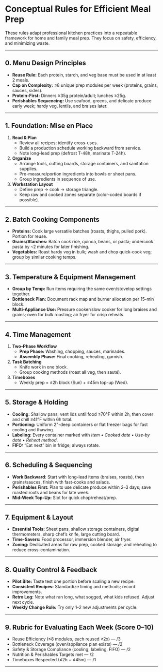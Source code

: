 # Conceptual Rules for Efficient Meal Prep

These rules adapt professional kitchen practices into a repeatable framework for home and family meal prep. They focus on safety, efficiency, and minimizing waste.

---

## 0. Menu Design Principles

- **Reuse Rule:** Each protein, starch, and veg base must be used in at least 2 meals.
- **Cap on Complexity:** ≤8 unique prep modules per week (proteins, grains, sauces, sides).
- **Protein-First:** Dinners ≥35g protein/adult; lunches ≥25g.
- **Perishables Sequencing:** Use seafood, greens, and delicate produce early week; hardy veg, lentils, and braises later.

---

## 1. Foundation: Mise en Place

1. **Read & Plan**
   - Review all recipes; identify cross-uses.
   - Build a production schedule working backward from service.
   - Note long-lead prep (defrost T-48h, marinate T-24h).
2. **Organize**
   - Arrange tools, cutting boards, storage containers, and sanitation supplies.
   - Pre-measure/portion ingredients into bowls or sheet pans.
   - Group ingredients in sequence of use.
3. **Workstation Layout**
   - Define prep → cook → storage triangle.
   - Keep raw and cooked zones separate (color-coded boards if possible).

---

## 2. Batch Cooking Components

- **Proteins:** Cook large versatile batches (roasts, thighs, pulled pork). Portion for reuse.
- **Grains/Starches:** Batch cook rice, quinoa, beans, or pasta; undercook pasta by ~2 minutes for later finishing.
- **Vegetables:** Roast hardy veg in bulk; wash and chop quick-cook veg; group by similar cooking temps.

---

## 3. Temperature & Equipment Management

- **Group by Temp:** Run items requiring the same oven/stovetop settings together.
- **Bottleneck Plan:** Document rack map and burner allocation per 15-min block.
- **Multi-Appliance Use:** Pressure cooker/slow cooker for long braises and grains; oven for bulk roasting; air fryer for crisp reheats.

---

## 4. Time Management

1. **Two-Phase Workflow**
   - **Prep Phase:** Washing, chopping, sauces, marinades.
   - **Assembly Phase:** Final cooking, reheating, garnish.
2. **Task Batching**
   - Knife work in one block.
   - Group cooking methods (roast all veg, then sauté).
3. **Timeboxes**
   - Weekly prep = ≤2h block (Sun) + ≤45m top-up (Wed).

---

## 5. Storage & Holding

- **Cooling:** Shallow pans; vent lids until food ≤70°F within 2h, then cover and chill ≤41°F within 6h total.
- **Portioning:** Uniform 2"-deep containers or flat freezer bags for fast cooling and thawing.
- **Labeling:** Every container marked with _Item • Cooked date • Use-by date • Reheat method_.
- **FIFO:** “Eat next” bin in fridge; always rotate.

---

## 6. Scheduling & Sequencing

- **Work Backward:** Start with long-lead items (braises, roasts), then grains/sauces, finish with fast-cooks and salads.
- **Perishables First:** Plan to use delicate produce within 2–3 days; save roasted roots and beans for late week.
- **Mid-Week Top-Up:** Slot for quick chop/reheat/prep.

---

## 7. Equipment & Layout

- **Essential Tools:** Sheet pans, shallow storage containers, digital thermometers, sharp chef’s knife, large cutting board.
- **Time-Savers:** Food processor, immersion blender, air fryer.
- **Zoning:** Dedicated areas for raw prep, cooked storage, and reheating to reduce cross-contamination.

---

## 8. Quality Control & Feedback

- **Pilot Bite:** Taste test one portion before scaling a new recipe.
- **Consistent Recipes:** Standardize timing and methods; record improvements.
- **Retro Log:** Note what ran long, what sogged, what kids refused. Adjust next cycle.
- **Weekly Change Rule:** Try only 1–2 new adjustments per cycle.

---

## 9. Rubric for Evaluating Each Week (Score 0–10)

- Reuse Efficiency (≤8 modules, each reused ≥2x) — /3
- Bottleneck Coverage (oven/appliance plan exists) — /2
- Safety & Storage Compliance (cooling, labeling, FIFO) — /2
- Nutrition & Perishables Targets met — /2
- Timeboxes Respected (≤2h + ≤45m) — /1

---
